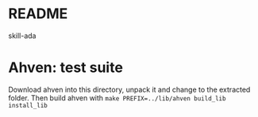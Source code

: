 README
======

skill-ada

# Ahven: test suite
Download ahven into this directory, unpack it and change to the extracted folder. Then build ahven with `make PREFIX=../lib/ahven build_lib install_lib`
